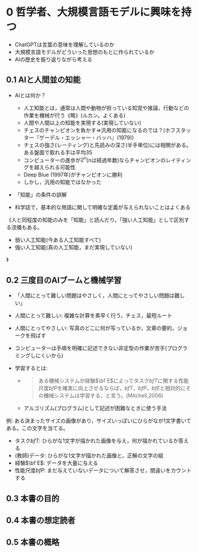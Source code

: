 # 0 哲学者、大規模言語モデルに興味を持つ

- ChatGPTは言葉の意味を理解しているのか
- 大規模言語モデルがどういった思想のもとに作られているか
- AIの歴史を振り返りながら考える

## 0.1 AIと人間並の知能

- AIとは何か？
  - 人工知能とは，通常は人間や動物が担っている知覚や推論，行動などの作業を機械が行う《略》(ルカン。よくある)
  - 人間や人間以上の知能を実現する(実現していない)
  - チェスのチャンピオンを負かす⇒汎用の知能になるのでは？(ホフスタッター『ゲーデル・エッシャー・バッハ』(1979))
  - チェスの強さ(レーティング)と先読みの深さ(半手単位)には相関がある。ある盤面で取れる手は平均35
  - コンピューターの進歩が$2^n$(nは経過年数)ならチャンピオンのレイティングを越えられる可能性
  - Deep Blue (1997年)がチャンピオンに勝利
  - しかし，汎用の知能ではなかった

- 「知能」の条件の誤解
- 科学誌で，基本的な用語に関して明確な定義が与えられないことはよくある

《人と同程度の知能のみを「知能」と読んだり，「強い人工知能」として区別する流儀もある。

- 弱い人工知能(今ある人工知能すべて)
- 強い人工知能(真の人工知能，まだ実現していない)

》

## 0.2 三度目のAIブームと機械学習

- 「人間にとって難しい問題はやさしく，人間にとってやさしい問題は難しい」
- 人間にとって難しい: 複雑な計算を素早く行う，チェス，最短ルート
- 人間にとってやさしい: 写真のどこに何が写っているか，文章の要約，ジョークを飛ばす

- コンピューターは手順を明確に記述できない非定型の作業が苦手(プログラミングしにくいから)

- 学習するとは:
  - > ある機械システムが経験$\bf E$によってタスク$bf T$に関する性能尺度$bf P$を確実に向上させるならば，$bf T$，$bf P$，$bf E$と相対的にその機械システムは学習する，と言う。(Mitchell,2006)
  - アルゴリズム(プログラム)として記述が困難なときに使う手法

例: ある決まったサイズの画像があり，サイズいっぱいにひらがなが1文字書いてある。この文字を当てる。

- タスク$bf T$: ひらがな1文字が描かれた画像を与え，何が描かれているか答える
- (教師)データ: ひらがな1文字が描かれた画像と，正解の文字の組
- 経験$\bf E$: データを大量に与える
- 性能尺度$bf P$: まだ与えていないデータについて解答させ，間違いをカウントする

## 0.3 本書の目的

## 0.4 本書の想定読者

## 0.5 本書の概略
